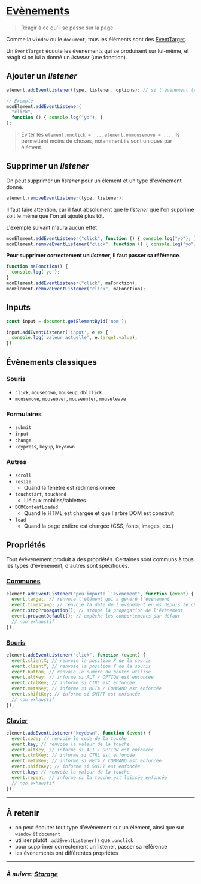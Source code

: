 # [Evènements](https://developer.mozilla.org/en-US/docs/Web/Events)

> Réagir à ce qu'il se passe sur la page

Comme la `window` ou le `document`, tous les éléments sont des [EventTarget](https://developer.mozilla.org/fr/docs/Web/API/EventTarget).

Un `EventTarget` écoute les évènements qui se
produisent sur lui-même, et réagit si on lui a donné un *listener* (une fonction).

## Ajouter un *listener*

```js
element.addEventListener(type, listener, options); // si l'évènement type se produit sur element, alors exécute listener, avec des options
```
```js
// Exemple
monElement.addEventListener(
  "click",
  function () { console.log("yo"); }
);
```

> Éviter les `element.onclick = ...`, `element.onmousemove = ...`. Ils permettent moins de choses, notamment ils sont uniques par élément.

## Supprimer un *listener*

On peut supprimer un *listener* pour un élément et un type d'évènement donné.
```js
element.removeEventListener(type, listener);
```

Il faut faire attention, car il faut absolument que le *listener* que l'on supprime soit le même que l'on ait ajouté plus tôt.

L'exemple suivant n'aura aucun effet:
```js
monElement.addEventListener("click", function () { console.log("yo"); });
monElement.removeEventListener("click", function () { console.log("yo"); }); // ceci n'aura aucun effet
```

**Pour supprimer correctement un *listener*, il faut passer sa référence**.
```js
function maFonction() {
  console.log('yo');
}
monElement.addEventListener("click", maFonction);
monElement.removeEventListener("click", maFonction);
```

## Inputs

```js
const input = document.getElementById('nom');

input.addEventListener('input', e => {
  console.log('valeur actuelle', e.target.value);
})
```

## Évènements classiques

### Souris

- `click`, `mousedown`, `mouseup`, `dblclick`
- `mousemove`, `mouseover`, `mouseenter`, `mouseleave`

### Formulaires

- `submit`
- `input`
- `change`
- `keypress`, `keyup`, `keydown`

### Autres

- `scroll`
- `resize`
  - Quand la fenêtre est redimensionnée
- `touchstart`, `touchend`
  - Lié aux mobiles/tablettes
- `DOMContentLoaded`
  - Quand le HTML est chargée et que l'arbre DOM est construit
- `load`
  - Quand la page entière est chargée (CSS, fonts, images, etc.)


## Propriétés

Tout évèvenement produit a des propriétés. Certaines sont communs à tous les types d'évènement, d'autres sont spécifiques.

### [Communes](https://developer.mozilla.org/en-US/docs/Web/API/Event)

```js
element.addEventListener("peu importe l'évènement", function (event) {
  event.target; // renvoie l'élément qui a généré l'évènement
  event.timestamp; // renvoie la date de l'évènement en ms depuis le chargement de la page
  event.stopPropagation(); // stoppe la propagation de l'évènement
  event.preventDefault(); // empêche les comportements par défaut
  // non exhaustif
});
```

### [Souris](https://developer.mozilla.org/en-US/docs/Web/API/MouseEvent)

```js
element.addEventListener("click", function (event) {
  event.clientX; // renvoie la position X de la souris
  event.clientY; // renvoie la position Y de la souris
  event.button; // renvoie le numéro du bouton utilisé
  event.altKey; // informe si ALT / OPTION est enfoncée
  event.ctrlKey; // informe si CTRL est enfoncée
  event.metaKey; // informe si META / COMMAND est enfoncée
  event.shiftKey; // informe si SHIFT est enfoncée
  // non exhaustif
});
```

### [Clavier](https://developer.mozilla.org/en-US/docs/Web/API/KeyboardEvent)

```js
element.addEventListener("keydown", function (event) {
  event.code; // renvoie le code de la touche
  event.key; // renvoie la valeur de la touche
  event.altKey; // informe si ALT / OPTION est enfoncée
  event.ctrlKey; // informe si CTRL est enfoncée
  event.metaKey; // informe si META / COMMAND est enfoncée
  event.shiftKey; // informe si SHIFT est enfoncée
  event.key; // renvoie la valeur de la touche
  event.repeat; // informe si la touche est laissée enfoncée
  // non exhaustif
});
```

---

## À retenir

- on peut écouter tout type d'évènement sur un élément, ainsi que sur `window` et `document`
- utiliser plutôt `.addEventListener()` que `.onclick`
- pour supprimer correctement un listener, passer sa référence
- les évènements ont différentes propriétés


---

### _À suivre: [Storage](./3-4_storage.md)_

